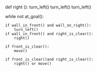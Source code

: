 def right ():
    turn_left()
    turn_left()
    turn_left()
    
while not at_goal():
    
    if wall_in_front() and wall_on_right():
        turn_left()
    if wall_in_front() and right_is_clear():
        right()

    if front_is_clear():
        move()   
    
    if front_is_clear()and right_is_clear():
        right() or move()
        
